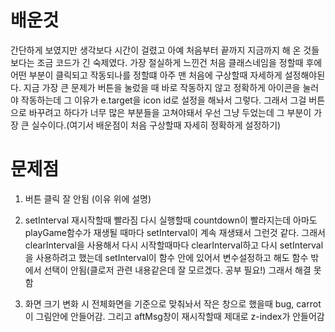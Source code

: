 # 배운것

간단하게 보였지만 생각보다 시간이 걸렸고 아예 처음부터 끝까지 지금까지 해 온 것들보다는 조금
코드가 긴 숙제였다.
가장 절실하게 느낀건 처음 클래스네임을 정할때 후에 어떤 부분이 클릭되고 작동되나를 정할떄
아주 맨 처음에 구상할때 자세하게 설정해야된다.
지금 가장 큰 문제가 버튼을 눌렀을 때 바로 작동하지 않고 정확하게 아이콘을 눌러야 작동하는데
그 이유가 e.target을 icon id로 설정을 해놔서 그렇다.
그래서 그걸 버튼으로 바꾸려고 하다가 너무 많은 부분들을 고쳐야돼서 우선 그냥 두었는데
그 부분이 가장 큰 실수이다.(여기서 배운점이 처음 구상할때 자세히 정확하게 설정하기)

# 문제점

1. 버튼 클릭
   잘 안됨 (이유 위에 설명)

2. setInterval 재시작할때 빨라짐
   다시 실행할때 countdown이 빨라지는데 아마도 playGame함수가 재생될 때마다 setInterval이 계속 재생돼서 그런것 같다.
   그래서 clearInterval을 사용해서 다시 시작할때마다 clearInterval하고 다시 setInterval을 사용하려고 했는데
   setInterval이 함수 안에 있어서 변수설정하고 해도 함수 밖에서 선택이 안됨(클로저 관련 내용같은데 잘 모르겠다. 공부 필요!)
   그래서 해결 못함

3. 화면 크기 변화 시
   전체화면을 기준으로 맞춰놔서 작은 창으로 했을때 bug, carrot 이 그림안에 안들어감.
   그리고 aftMsg창이 재시작할때 제대로 z-index가 안들어감
